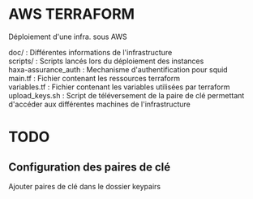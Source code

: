 # AWS TERRAFORM

Déploiement d'une infra. sous AWS  
  
  
doc/ : Différentes informations de l'infrastructure  
scripts/ : Scripts lancés lors du déploiement des instances  
haxa-assurance\_auth : Mechanisme d'authentification pour squid  
main.tf : Fichier contenant les ressources terraform  
variables.tf : Fichier contenant les variables utilisées par terraform  
upload\_keys.sh : Script de téléversement de la paire de clé permettant d'accéder aux différentes machines de l'infrastructure  
  
# TODO  

## Configuration des paires de clé  

Ajouter paires de clé dans le dossier keypairs
